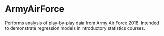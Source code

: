 # ArmyAirForce
Performs analysis of play-by-play data from Army Air Force 2018.  Intended to demonstrate regression models in introductory statistics courses.
